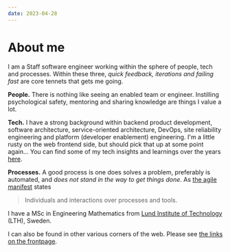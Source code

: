 ```yaml
---
date: 2023-04-28
---
```

About me
========

I am a Staff software engineer working within the sphere of people, tech and
processes. Within these three, _quick feedback, iterations and failing fast_
are core tennets that gets me going.

**People.** There is nothing like seeing an enabled team or engineer.
Instilling psychological safety, mentoring and sharing knowledge are things I
value a lot.

**Tech.** I have a strong background within backend product development,
software architecture, service-oriented architecture, DevOps, site reliability
engineering and platform (developer enablement) engineering. I'm a little rusty
on the web frontend side, but should pick that up at some point again... You
can find some of my tech insights and learnings over the years [here][quora].

[quora]: https://www.quora.com/What-are-the-best-secrets-of-great-programmers/answer/Jens-Rantil

**Processes.** A good process is one does solves a problem, preferably is
automated, and *does not stand in the way to get things done*. As [the agile
manifest][agile] states

> Individuals and interactions over processes and tools.

[agile]: https://agilemanifesto.org/

I have a MSc in Engineering Mathematics from [Lund Institute of
Technology](http://www.lth.se/english/) (LTH), Sweden.

I can also be found in other various corners of the web. Please see [the links
on the frontpage][frontpage].

[frontpage]: /

